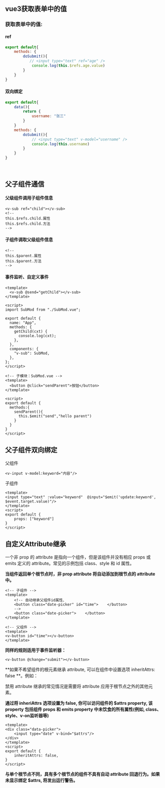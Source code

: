 ## vue3获取表单中的值

### 获取表单中的值:

#### ref

```javascript
export default{
    methods: {
        doSubmit(){
           // <input type="text" ref="age" />
            console.log(this.$refs.age.value)
        }
    }
}
```

#### 双向绑定

```javascript
export default{
    data(){
        return {
            username: "张三"
        }
    }
    methods: {
        doSubmit(){
            // <input type="text" v-model="username" />
            console.log(this.username)
        }
    }
}
```

​      

## 父子组件通信

#### 父级组件调用子组件信息

```vue
<v-sub ref="child"></v-sub>
<!--
this.$refs.child.属性
this.$refs.child.方法
-->
```

#### 子组件调取父级组件信息

```vue
<!--
this.$parent.属性
this.$parent.方法
-->
```

#### 事件监听、自定义事件

```vue
<template>
  <v-sub @send="getChild"></v-sub>
</template>

<script>
import SubMod from "./SubMod.vue";

export default {
  name: "App",
  methods: {
    getChild(cxt) {
      console.log(cxt);
    },
  },
  components: {
    "v-sub": SubMod,
  },
};
</script>
```

```vue
<!-- 子模块：SubMod.vue -->
<template>
  <button @click="sendParent">按钮</button>
</template>

<script>
export default {
  methods:{
    sendParent(){
      this.$emit("send","hello parent")
    }
  }
}
</script>
```

## 父子组件双向绑定

父组件

```vue
<v-input v-model:keyword="内容"/>
```

子组件

```vue
<template>
<input type="text" :value="keyword"  @input="$emit('update:keyword', $event.target.value)"/>
</template>
<script>
export default {
    props: ["keyword"]
}
</script>
```

##  自定义Attribute继承

一个非 prop 的 attribute 是指向一个组件，但是该组件并没有相应 props 或 emits 定义的 attribute。常见的示例包括 class、style 和 id 属性。

**当组件返回单个根节点时，非 prop attribute 将自动添加到根节点的 attribute 中。**

```vue
<!-- 子组件 -->
<template>
	<!-- 自动继承父组件id属性、
	<button class="date-picker" id="time">    </button>
	-->
	<button class="date-picker">    </button>
</template>
```

```vue
<!-- 父组件 -->
<template>
<v-button id="time"></v-button>
</template>
```

**同样的规则适用于事件监听器：**

```vue
<v-button @change="submit"></v-button>
```

**如果不希望组件的根元素继承 attribute, 可以在组件中设置选项 inheritAttrs: false **。例如：

禁用 attribute 继承的常见情况是需要将 attribute 应用于根节点之外的其他元素。

**通过将 inheriAttrs 选项设置为 false,  你可以访问组件的 $attrs property, 该 property 包括组件 props 和 emits property 中未饮食的所有属性(例如, class、style、v-on监听器等)**

```vue
<template>
<div class="data-picker">
    <input type="date" v-bind="$attrs"/>
</div>
</template>
<script>
export default {
    inheritAttrs: false,
}
</script>
```

**与单个根节点不同，具有多个根节点的组件不具有自动 attribute 回退行为。如果未显示绑定 $attrs, 将发出运行警告。**



